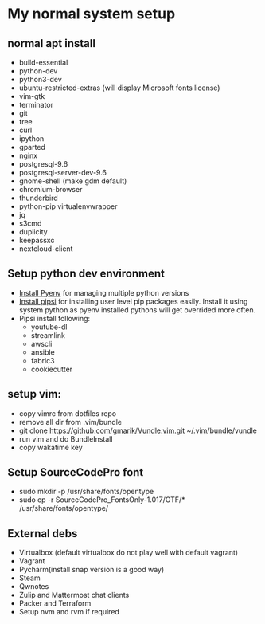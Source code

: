 # My normal system setup

## normal apt install

- build-essential
- python-dev
- python3-dev
- ubuntu-restricted-extras (will display Microsoft fonts license)
- vim-gtk
- terminator
- git
- tree
- curl
- ipython
- gparted
- nginx
- postgresql-9.6
- postgresql-server-dev-9.6
- gnome-shell (make gdm default)
- chromium-browser
- thunderbird
- python-pip virtualenvwrapper
- jq
- s3cmd
- duplicity
- keepassxc
- nextcloud-client

## Setup python dev environment

- [Install Pyenv](https://github.com/pyenv/pyenv-installer) for managing multiple python versions
- [Install pipsi](https://github.com/mitsuhiko/pipsi) for installing user level pip packages easily. Install it using system python as pyenv installed pythons will get overrided more often.
- Pipsi install following:
  - youtube-dl
  - streamlink
  - awscli
  - ansible
  - fabric3
  - cookiecutter

## setup vim:

- copy vimrc from dotfiles repo
- remove all dir from .vim/bundle
- git clone https://github.com/gmarik/Vundle.vim.git ~/.vim/bundle/vundle
- run vim and do BundleInstall
- copy wakatime key

## Setup SourceCodePro font

- sudo mkdir -p /usr/share/fonts/opentype
- sudo cp -r SourceCodePro_FontsOnly-1.017/OTF/\* /usr/share/fonts/opentype/

## External debs

- Virtualbox (default virtualbox do not play well with default vagrant)
- Vagrant
- Pycharm(install snap version is a good way)
- Steam
- Qwnotes
- Zulip and Mattermost chat clients
- Packer and Terraform
- Setup nvm and rvm if required
